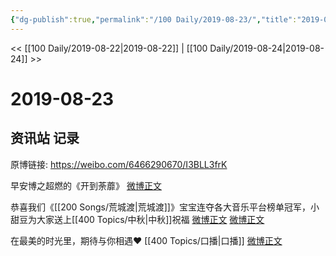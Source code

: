 ```yaml
---
{"dg-publish":true,"permalink":"/100 Daily/2019-08-23/","title":"2019-08-23","created":"2023-03-27T21:26:59.024+08:00","updated":"2023-03-27T21:28:01.961+08:00"}
---
```



<< [[100 Daily/2019-08-22\|2019-08-22]] | [[100 Daily/2019-08-24\|2019-08-24]] >>

# 2019-08-23

## 资讯站 记录

原博链接: https://weibo.com/6466290670/I3BLL3frK

早安博之超燃的《开到荼蘼》
[微博正文](https://m.weibo.cn/6466290670/4408372533473472)

恭喜我们《[[200 Songs/荒城渡\|荒城渡]]》宝宝连夺各大音乐平台榜单冠军，小甜豆为大家送上[[400 Topics/中秋\|中秋]]祝福
[微博正文](https://m.weibo.cn/6466290670/4408491496101978)
[微博正文](https://m.weibo.cn/6466290670/4408453089122134)

在最美的时光里，期待与你相遇❤️ [[400 Topics/口播\|口播]]
[微博正文](https://m.weibo.cn/6466290670/4408483002563031)
